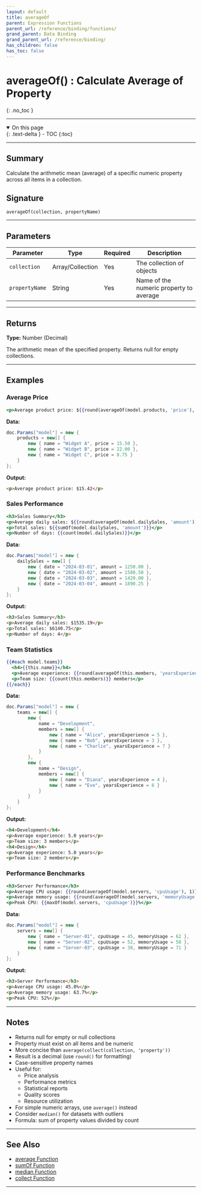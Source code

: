 ```yaml
---
layout: default
title: averageOf
parent: Expression Functions
parent_url: /reference/binding/functions/
grand_parent: Data Binding
grand_parent_url: /reference/binding/
has_children: false
has_toc: false
---
```


# averageOf() : Calculate Average of Property
{: .no_toc }

---

<details open class='top-toc' markdown="block">
  <summary>
    On this page
  </summary>
  {: .text-delta }
- TOC
{:toc}
</details>

---

## Summary

Calculate the arithmetic mean (average) of a specific numeric property across all items in a collection.

## Signature

```
averageOf(collection, propertyName)
```

---

## Parameters

| Parameter | Type | Required | Description |
|-----------|------|----------|-------------|
| `collection` | Array/Collection | Yes | The collection of objects |
| `propertyName` | String | Yes | Name of the numeric property to average |

---

## Returns

**Type:** Number (Decimal)

The arithmetic mean of the specified property. Returns null for empty collections.

---

## Examples

### Average Price

```handlebars
<p>Average product price: ${{round(averageOf(model.products, 'price'), 2)}}</p>
```

**Data:**
```csharp
doc.Params["model"] = new {
    products = new[] {
        new { name = "Widget A", price = 15.50 },
        new { name = "Widget B", price = 22.00 },
        new { name = "Widget C", price = 8.75 }
    }
};
```

**Output:**
```html
<p>Average product price: $15.42</p>
```

### Sales Performance

```handlebars
<h3>Sales Summary</h3>
<p>Average daily sales: ${{round(averageOf(model.dailySales, 'amount'), 2)}}</p>
<p>Total sales: ${{sumOf(model.dailySales, 'amount')}}</p>
<p>Number of days: {{count(model.dailySales)}}</p>
```

**Data:**
```csharp
doc.Params["model"] = new {
    dailySales = new[] {
        new { date = "2024-03-01", amount = 1250.00 },
        new { date = "2024-03-02", amount = 1580.50 },
        new { date = "2024-03-03", amount = 1420.00 },
        new { date = "2024-03-04", amount = 1890.25 }
    }
};
```

**Output:**
```html
<h3>Sales Summary</h3>
<p>Average daily sales: $1535.19</p>
<p>Total sales: $6140.75</p>
<p>Number of days: 4</p>
```

### Team Statistics

```handlebars
{{#each model.teams}}
  <h4>{{this.name}}</h4>
  <p>Average experience: {{round(averageOf(this.members, 'yearsExperience'), 1)}} years</p>
  <p>Team size: {{count(this.members)}} members</p>
{{/each}}
```

**Data:**
```csharp
doc.Params["model"] = new {
    teams = new[] {
        new {
            name = "Development",
            members = new[] {
                new { name = "Alice", yearsExperience = 5 },
                new { name = "Bob", yearsExperience = 3 },
                new { name = "Charlie", yearsExperience = 7 }
            }
        },
        new {
            name = "Design",
            members = new[] {
                new { name = "Diana", yearsExperience = 4 },
                new { name = "Eve", yearsExperience = 6 }
            }
        }
    }
};
```

**Output:**
```html
<h4>Development</h4>
<p>Average experience: 5.0 years</p>
<p>Team size: 3 members</p>
<h4>Design</h4>
<p>Average experience: 5.0 years</p>
<p>Team size: 2 members</p>
```

### Performance Benchmarks

```handlebars
<h3>Server Performance</h3>
<p>Average CPU usage: {{round(averageOf(model.servers, 'cpuUsage'), 1)}}%</p>
<p>Average memory usage: {{round(averageOf(model.servers, 'memoryUsage'), 1)}}%</p>
<p>Peak CPU: {{maxOf(model.servers, 'cpuUsage')}}%</p>
```

**Data:**
```csharp
doc.Params["model"] = new {
    servers = new[] {
        new { name = "Server-01", cpuUsage = 45, memoryUsage = 62 },
        new { name = "Server-02", cpuUsage = 52, memoryUsage = 58 },
        new { name = "Server-03", cpuUsage = 38, memoryUsage = 71 }
    }
};
```

**Output:**
```html
<h3>Server Performance</h3>
<p>Average CPU usage: 45.0%</p>
<p>Average memory usage: 63.7%</p>
<p>Peak CPU: 52%</p>
```

---

## Notes

- Returns null for empty or null collections
- Property must exist on all items and be numeric
- More concise than `average(collect(collection, 'property'))`
- Result is a decimal (use `round()` for formatting)
- Case-sensitive property names
- Useful for:
  - Price analysis
  - Performance metrics
  - Statistical reports
  - Quality scores
  - Resource utilization
- For simple numeric arrays, use `average()` instead
- Consider `median()` for datasets with outliers
- Formula: sum of property values divided by count

---

## See Also

- [average Function](./average.md)
- [sumOf Function](./sumOf.md)
- [median Function](./median.md)
- [collect Function](./collect.md)

---
